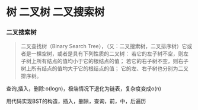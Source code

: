 # 树 二叉树 二叉搜索树

### 二叉搜索树

>二叉查找树（Binary Search Tree），（又：二叉搜索树，二叉排序树）它或者是一棵空树，或者是具有下列性质的二叉树： 若它的左子树不空，则左子树上所有结点的值均小于它的根结点的值； 若它的右子树不空，则右子树上所有结点的值均大于它的根结点的值； 它的左、右子树也分别为二叉排序树。

查询,插入，删除:o(logn)，极端情况下退化为链表，复杂度变成o(n)

用代码实现BST的构造，插入，删除，查询，前，中，后遍历
